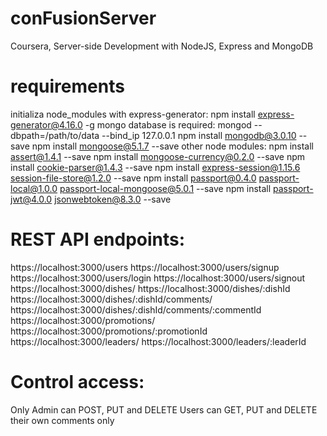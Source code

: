 # conFusionServer
Coursera, Server-side Development with NodeJS, Express and MongoDB

# requirements
initializa node_modules with express-generator:
npm install express-generator@4.16.0 -g
mongo database is required:
mongod --dbpath=/path/to/data --bind_ip 127.0.0.1
npm install mongodb@3.0.10 --save
npm install mongoose@5.1.7 --save
other node modules:
npm install assert@1.4.1 --save
npm install mongoose-currency@0.2.0 --save
npm install cookie-parser@1.4.3 --save
npm install express-session@1.15.6 session-file-store@1.2.0 --save
npm install passport@0.4.0 passport-local@1.0.0 passport-local-mongoose@5.0.1 --save
npm install passport-jwt@4.0.0 jsonwebtoken@8.3.0 --save

# REST API endpoints:
https://localhost:3000/users
https://localhost:3000/users/signup
https://localhost:3000/users/login
https://localhost:3000/users/signout
https://localhost:3000/dishes/
https://localhost:3000/dishes/:dishId
https://localhost:3000/dishes/:dishId/comments/
https://localhost:3000/dishes/:dishId/comments/:commentId
https://localhost:3000/promotions/
https://localhost:3000/promotions/:promotionId
https://localhost:3000/leaders/
https://localhost:3000/leaders/:leaderId

# Control access:
Only Admin can POST, PUT and DELETE
Users can GET, PUT and DELETE their own comments only
